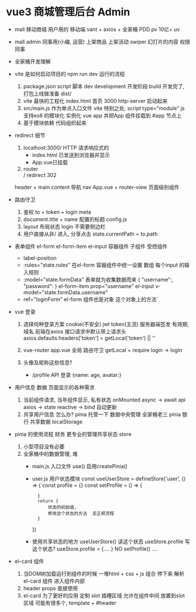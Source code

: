 # vue3 商城管理后台  Admin

- mall 移动商城
    用户用的 移动端
    vant + axios + 全家桶
    PDD  pv 10亿+ uv 

- mall admin 
    同事用(小编, 运营)
    上架商品
    上架活动
    swiper 幻灯片的内容 
    权限
    同事

- 全家桶开发理解

- vite 是如何启动项目的 npm run dev  运行的流程
    1. package.json script 脚本
          dev  development 开发阶段
          build  开发完了, 打包上线做准备 dist/
    2. vite 最快的工程化
          index.html 首页 3000 http-server
          启动起来
    3. src/main.js 作为单点入口文件
          vite 特别之处, script type="module" js 支持es6 的模块化
          实例化 vue app
          并把App 组件挂载到 #app 节点上
    4. 基于模块依赖 代码组织起来 

- redirect 细节
    1. localhost:3000/
        HTTP 请求响应式的
        - index.html 已发送到浏览器并显示
        - App.vue已挂载
    2. router   
        / redirect 
        302 

    header + main.content
    导航 nav App.vue  + router-view  页面级别组件

- 路由守卫
    1. 鉴权
        to + token + login meta
    2. document.title + name 配置的标题  config.js
    3. layout 布局状态  login  不需要侧边栏
    4. 用户直接从非/ 进入,  分享点击
        state.currentPath = to.path

- 表单组件
    el-form
    el-form-item
    el-input
    容器组件 
    子组件  受控组件 
    - label-position 
    - :rules="state.rules"  在el-form 容器组件中统一设置
        数组 每个input 的输入规则
    - :model="state.formData" 表单就为收集数据而来
        {
            "username":,
            "password":
        }
        el-form-item prop="username"
            el-input v-model="state.formData.username"
    - ref="loginForm"
        el-form 组件也是对象  这个对象上的方法`

- vue 登录
    1. 选择何种登录方案
        cookie(不安全) jwt  token(主流)
        服务器端签发    有效期,  域名
        前端在axios 接口请求中默认带上请求头
        axios.defaults.headers['token'] = getLocal('token') || ''
    
    2. vue-router app.vue 全局
        路由守卫 getLocal + require login -> login

    3. 头像及昵称这些信息?
        - /profile API 登录 {name: age, avatar:}

- 用户信息 数据 页面显示的各种需求
    1. 当前组件请求,  当年组件显示, 私有状态
        onMounted async -> await api axios -> state reactive -> bind 自动更新
    2. 共享用户信息 怎么办?
        pinia 托管一下 数据中央管理
            全家桶老三 pinia 银行 共享数据 
        localStorage

- pinia 的使用流程  财务 更专业的管理共享状态  store
    1. 小型项目没有必要
    2. 全家桶中的数据管理, 难
        - main.js 入口文件 use() 启用createPinia()
        - user.js 用户状态模块
            const useUserStore = defineStore('user', () => {
                const profile = {}
                const setProfile = () => {

                }
                return {
                    状态的初始值,
                    修改这个状态的方法  走正规流程
                }
            })
        - 使用共享状态的地方
            useUserStore()
            读这个状态 useStore.profile 
            写这个状态? useStore.profile = {.....} NO
                setProfile() ....

- el-card 组件
    1. 当DOM树加载运行到组件的时候
        一堆html + css + js 组合
        停下来 解析el-card 组件
        进入组件内部
    2. header props  直接使用
    3. el-card 为了更好的应用
        定制 
        slot 插槽区域
        允许在组件中间 放置到slot 区域
        可能有很多个, template + #header
